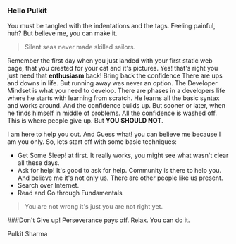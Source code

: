 ### Hello Pulkit
You must be tangled with the indentations and the tags. Feeling painful, huh? But believe me, you can make it.
> Silent seas never made skilled sailors.

Remember the first day when you just landed with your first static web page, that you created for your cat and it's pictures.
Yes! that's right you just need that **enthusiasm** back!
Bring back the confidence
There are ups and downs in life. But running away was never an option.
The Developer Mindset is what you need to develop. 
There are phases in a developers life where he starts with learning from scratch. He learns all the basic syntax and works around. And the confidence builds up. But sooner or later, when he finds himself in middle of problems. All the confidence is washed off. This is where people give up. But **YOU SHOULD NOT**. 

I am here to help you out. And Guess what! you can believe me because I am you only.
So, lets start off with some basic techniques:
*  Get Some Sleep! at first. It really works, you might see what wasn't clear all these days.
*  Ask for help! It's good to ask for help. Community is there to help you. And believe me it's not only us. There are other people like us present.
*  Search over Internet.
* Read and Go through Fundamentals

> You are not wrong it's just you are not right yet.

###Don't Give up!
Perseverance pays off. Relax. You can do it.

Pulkit Sharma 
